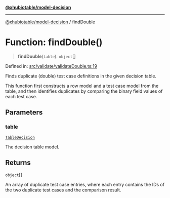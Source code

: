 [**@xhubiotable/model-decision**](../README.md)

***

[@xhubiotable/model-decision](../globals.md) / findDouble

# Function: findDouble()

> **findDouble**(`table`): `object`[]

Defined in: [src/validate/validateDouble.ts:19](https://github.com/xhubioTable/model-decision/blob/bb86cb17a9e3e1e8be81aea7d412ff6f096a060e/src/validate/validateDouble.ts#L19)

Finds duplicate (double) test case definitions in the given decision table.

This function first constructs a row model and a test case model from the table,
and then identifies duplicates by comparing the binary field values of each test case.

## Parameters

### table

[`TableDecision`](../classes/TableDecision.md)

The decision table model.

## Returns

`object`[]

An array of duplicate test case entries, where each entry contains the IDs
         of the two duplicate test cases and the comparison result.
